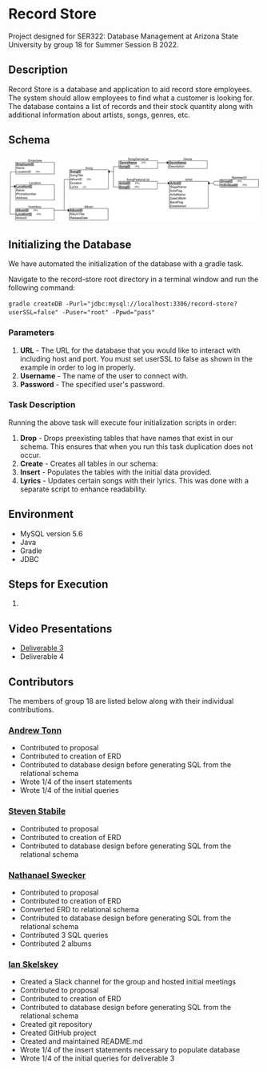 # Record Store

Project designed for SER322: Database Management at Arizona State University by group 18 for Summer Session B 2022.

## Description

Record Store is a database and application to aid record store employees. The system should allow 
employees to find what a customer is looking for. The database contains a list of records and their stock quantity
along with additional information about artists, songs, genres, etc.

## Schema

![Relational Schema for the Record Store Database Project](diagrams/RS.png)

## Initializing the Database

We have automated the initialization of the database with a gradle task.

Navigate to the record-store root directory in a terminal window and run the following command:

`gradle createDB -Purl="jdbc:mysql://localhost:3306/record-store?userSSL=false" -Puser="root" -Ppwd="pass"`

### Parameters

1. **URL** - The URL for the database that you would like to interact with including host and port.
You must set userSSL to false as shown in the example in order to log in properly.
2. **Username** - The name of the user to connect with.
3. **Password** - The specified user's password.

### Task Description
Running the above task will execute four initialization scripts in order:

1. **Drop** - Drops preexisting tables that have names that exist in our schema.
   This ensures that when you run this task duplication does not occur.
2. **Create** - Creates all tables in our schema:
3. **Insert** - Populates the tables with the initial data provided.
4. **Lyrics** - Updates certain songs with their lyrics. This was done with a separate script to enhance readability.

## Environment

- MySQL version 5.6
- Java
- Gradle
- JDBC

## Steps for Execution

1. 

## Video Presentations

- [Deliverable 3](https://www.youtube.com/watch?v=8NFbX4rywlE)
- Deliverable 4

## Contributors 

The members of group 18 are listed below along with their individual contributions.

### [Andrew Tonn](https://github.com/attonn7)

- Contributed to proposal
- Contributed to creation of ERD
- Contributed to database design before generating SQL from the relational schema
- Wrote 1/4 of the insert statements
- Wrote 1/4 of the initial queries

### [Steven Stabile](https://github.com/sstabile)

- Contributed to proposal
- Contributed to creation of ERD
- Contributed to database design before generating SQL from the relational schema

### [Nathanael Swecker](https://github.com/ndswecker)

- Contributed to proposal
- Contributed to creation of ERD
- Converted ERD to relational schema
- Contributed to database design before generating SQL from the relational schema
- Contributed 3 SQL queries
- Contributed 2 albums

### [Ian Skelskey](https://github.com/IanSkelskey)

- Created a Slack channel for the group and hosted initial meetings
- Contributed to proposal
- Contributed to creation of ERD
- Contributed to database design before generating SQL from the relational schema
- Created git repository
- Created GitHub project
- Created and maintained README.md
- Wrote 1/4 of the insert statements necessary to populate database
- Wrote 1/4 of the initial queries for deliverable 3
